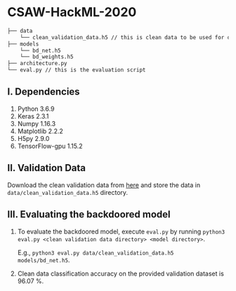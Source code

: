 # CSAW-HackML-2020

```bash
├── data
    └── clean_validation_data.h5 // this is clean data to be used for designing your defense (validation)
├── models
    └── bd_net.h5
    └── bd_weights.h5
├── architecture.py
└── eval.py // this is the evaluation script
```

## I. Dependencies
   1. Python 3.6.9
   2. Keras 2.3.1
   3. Numpy 1.16.3
   4. Matplotlib 2.2.2
   5. H5py 2.9.0
   6. TensorFlow-gpu 1.15.2
   
## II. Validation Data
   Download the clean validation data from [here](https://drive.google.com/drive/folders/13o2ybRJ1BkGUvfmQEeZqDo1kskyFywab?usp=sharing) and store the data in `data/clean_validation_data.h5` directory.

## III. Evaluating the backdoored model
   1. To evaluate the backdoored model, execute `eval.py` by running
      `python3 eval.py <clean validation data directory> <model directory>`.
      
      E.g., `python3 eval.py data/clean_validation_data.h5  models/bd_net.h5`.
   3. Clean data classification accuracy on the provided validation dataset is 96.07 %.
